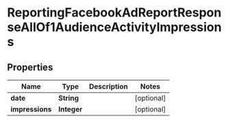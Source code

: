 

# ReportingFacebookAdReportResponseAllOf1AudienceActivityImpressions


## Properties

| Name | Type | Description | Notes |
|------------ | ------------- | ------------- | -------------|
|**date** | **String** |  |  [optional] |
|**impressions** | **Integer** |  |  [optional] |



